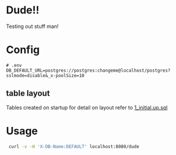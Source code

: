 # Dude!!
Testing out stuff man!


# Config
```.dotenv
# .env
DB_DEFAULT_URL=postgres://postgres:changeme@localhost/postgres?sslmode=disable&_x-poolSize=10
```

## table layout
Tables created on startup for detail on layout refer to [1_initial.up.sql](persistence/migrations/1_initial.up.sql)


# Usage
```bash
 curl -v -H 'X-DB-Name:DEFAULT' localhost:8080/dude
```




